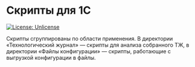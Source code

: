 # Скрипты для 1С

[![License: Unlicense](https://img.shields.io/badge/license-Unlicense-blue.svg)](http://unlicense.org/)

Скрипты сгруппированы по области применения. В директории «Технологический журнал» — скрипты для анализа собранного ТЖ, в директории «Файлы конфигурации» — скрипты, работающие с выгрузкой конфигурации в файлы.